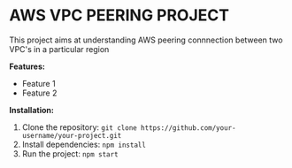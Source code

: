 # AWS VPC PEERING PROJECT

This project aims at understanding AWS peering connnection between two VPC's in a particular region

**Features:**

- Feature 1
- Feature 2

**Installation:**

1. Clone the repository: `git clone https://github.com/your-username/your-project.git`
2. Install dependencies: `npm install`
3. Run the project: `npm start`
